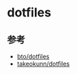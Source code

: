 # dotfiles

## 参考
- [bto/dotfiles](github.com/bto/dotfiles)
- [takeokunn/dotfiles](github.com/takeokunn/dotfiles)

